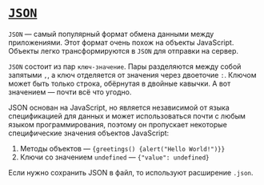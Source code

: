 # [`JSON`](../../index.md)

`JSON` — самый популярный формат обмена данными между приложениями. Этот формат очень похож на объекты JavaScript. Объекты легко трансформируются в `JSON` для отправки на сервер.

`JSON` состоит из пар `ключ-значение`. Пары разделяются между собой запятыми `,`, а ключ отделяется от значения через двоеточие `:`. Ключом может быть только строка, обёрнутая в двойные кавычки. А вот значением — почти всё что угодно.

JSON основан на JavaScript, но является независимой от языка спецификацией для данных и может использоваться почти с любым языком программирования, поэтому он пропускает некоторые специфические значения объектов JavaScript:

1. Методы объектов — `{greetings() {alert("Hello World!")}}`
2. Ключи со значением `undefined` — `{"value": undefined}`

Если нужно сохранить JSON в файл, то используют расширение `.json`.
